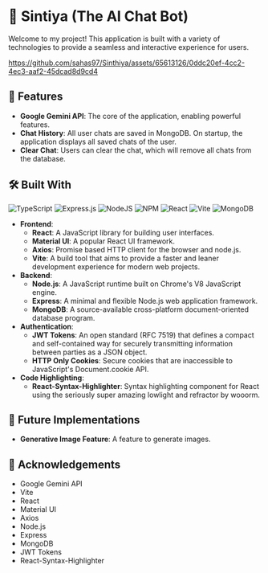 # 🚀 Sintiya (The AI Chat Bot)

Welcome to my project! This application is built with a variety of technologies to provide a seamless and interactive experience for users.

https://github.com/sahas97/Sinthiya/assets/65613126/0ddc20ef-4cc2-4ec3-aaf2-45dcad8d9cd4

## 🎯 Features

- **Google Gemini API**: The core of the application, enabling powerful features.
- **Chat History**: All user chats are saved in MongoDB. On startup, the application displays all saved chats of the user.
- **Clear Chat**: Users can clear the chat, which will remove all chats from the database.

## 🛠️ Built With
![TypeScript](https://img.shields.io/badge/typescript-%23007ACC.svg?style=for-the-badge&logo=typescript&logoColor=white) ![Express.js](https://img.shields.io/badge/express.js-%23404d59.svg?style=for-the-badge&logo=express&logoColor=%2361DAFB) ![NodeJS](https://img.shields.io/badge/node.js-6DA55F?style=for-the-badge&logo=node.js&logoColor=white) ![NPM](https://img.shields.io/badge/NPM-%23CB3837.svg?style=for-the-badge&logo=npm&logoColor=white) ![React](https://img.shields.io/badge/react-%2320232a.svg?style=for-the-badge&logo=react&logoColor=%2361DAFB) ![Vite](https://img.shields.io/badge/vite-%23646CFF.svg?style=for-the-badge&logo=vite&logoColor=white) ![MongoDB](https://img.shields.io/badge/MongoDB-%234ea94b.svg?style=for-the-badge&logo=mongodb&logoColor=white)

- **Frontend**:
  - **React**: A JavaScript library for building user interfaces.
  - **Material UI**: A popular React UI framework.
  - **Axios**: Promise based HTTP client for the browser and node.js.
  - **Vite**: A build tool that aims to provide a faster and leaner development experience for modern web projects.
- **Backend**:
  - **Node.js**: A JavaScript runtime built on Chrome's V8 JavaScript engine.
  - **Express**: A minimal and flexible Node.js web application framework.
  - **MongoDB**: A source-available cross-platform document-oriented database program.
- **Authentication**:
  - **JWT Tokens**: An open standard (RFC 7519) that defines a compact and self-contained way for securely transmitting information between parties as a JSON object.
  - **HTTP Only Cookies**: Secure cookies that are inaccessible to JavaScript's Document.cookie API.
- **Code Highlighting**:
  - **React-Syntax-Highlighter**: Syntax highlighting component for React using the seriously super amazing lowlight and refractor by wooorm.

## 🔮 Future Implementations

- **Generative Image Feature**: A feature to generate images.

## 🙏 Acknowledgements

- Google Gemini API
- Vite
- React
- Material UI
- Axios
- Node.js
- Express
- MongoDB
- JWT Tokens
- React-Syntax-Highlighter
